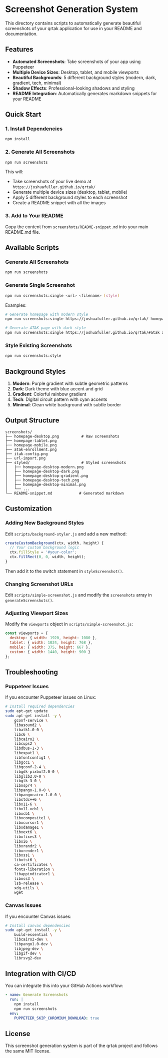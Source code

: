 # Screenshot Generation System

This directory contains scripts to automatically generate beautiful screenshots of your qrtak application for use in your README and documentation.

## Features

- **Automated Screenshots**: Take screenshots of your app using Puppeteer
- **Multiple Device Sizes**: Desktop, tablet, and mobile viewports
- **Beautiful Backgrounds**: 5 different background styles (modern, dark, gradient, tech, minimal)
- **Shadow Effects**: Professional-looking shadows and styling
- **README Integration**: Automatically generates markdown snippets for your README

## Quick Start

### 1. Install Dependencies

```bash
npm install
```

### 2. Generate All Screenshots

```bash
npm run screenshots
```

This will:
- Take screenshots of your live demo at `https://joshuafuller.github.io/qrtak/`
- Generate multiple device sizes (desktop, tablet, mobile)
- Apply 5 different background styles to each screenshot
- Create a README snippet with all the images

### 3. Add to Your README

Copy the content from `screenshots/README-snippet.md` into your main README.md file.

## Available Scripts

### Generate All Screenshots
```bash
npm run screenshots
```

### Generate Single Screenshot
```bash
npm run screenshots:single <url> <filename> [style]
```

Examples:
```bash
# Generate homepage with modern style
npm run screenshots:single https://joshuafuller.github.io/qrtak/ homepage modern

# Generate ATAK page with dark style
npm run screenshots:single https://joshuafuller.github.io/qrtak/#atak atak-enrollment dark
```

### Style Existing Screenshots
```bash
npm run screenshots:style
```

## Background Styles

1. **Modern**: Purple gradient with subtle geometric patterns
2. **Dark**: Dark theme with blue accent and grid
3. **Gradient**: Colorful rainbow gradient
4. **Tech**: Digital circuit pattern with cyan accents
5. **Minimal**: Clean white background with subtle border

## Output Structure

```
screenshots/
├── homepage-desktop.png          # Raw screenshots
├── homepage-tablet.png
├── homepage-mobile.png
├── atak-enrollment.png
├── itak-config.png
├── url-import.png
├── styled/                       # Styled screenshots
│   ├── homepage-desktop-modern.png
│   ├── homepage-desktop-dark.png
│   ├── homepage-desktop-gradient.png
│   ├── homepage-desktop-tech.png
│   ├── homepage-desktop-minimal.png
│   └── ...
└── README-snippet.md            # Generated markdown
```

## Customization

### Adding New Background Styles

Edit `scripts/background-styler.js` and add a new method:

```javascript
createCustomBackground(ctx, width, height) {
  // Your custom background logic
  ctx.fillStyle = '#your-color';
  ctx.fillRect(0, 0, width, height);
}
```

Then add it to the switch statement in `styleScreenshot()`.

### Changing Screenshot URLs

Edit `scripts/simple-screenshot.js` and modify the `screenshots` array in `generateScreenshots()`.

### Adjusting Viewport Sizes

Modify the `viewports` object in `scripts/simple-screenshot.js`:

```javascript
const viewports = {
  desktop: { width: 1920, height: 1080 },
  tablet: { width: 1024, height: 768 },
  mobile: { width: 375, height: 667 },
  custom: { width: 1440, height: 900 }
};
```

## Troubleshooting

### Puppeteer Issues
If you encounter Puppeteer issues on Linux:

```bash
# Install required dependencies
sudo apt-get update
sudo apt-get install -y \
    gconf-service \
    libasound2 \
    libatk1.0-0 \
    libc6 \
    libcairo2 \
    libcups2 \
    libdbus-1-3 \
    libexpat1 \
    libfontconfig1 \
    libgcc1 \
    libgconf-2-4 \
    libgdk-pixbuf2.0-0 \
    libglib2.0-0 \
    libgtk-3-0 \
    libnspr4 \
    libpango-1.0-0 \
    libpangocairo-1.0-0 \
    libstdc++6 \
    libx11-6 \
    libx11-xcb1 \
    libxcb1 \
    libxcomposite1 \
    libxcursor1 \
    libxdamage1 \
    libxext6 \
    libxfixes3 \
    libxi6 \
    libxrandr2 \
    libxrender1 \
    libxss1 \
    libxtst6 \
    ca-certificates \
    fonts-liberation \
    libappindicator1 \
    libnss3 \
    lsb-release \
    xdg-utils \
    wget
```

### Canvas Issues
If you encounter Canvas issues:

```bash
# Install canvas dependencies
sudo apt-get install -y \
    build-essential \
    libcairo2-dev \
    libpango1.0-dev \
    libjpeg-dev \
    libgif-dev \
    librsvg2-dev
```

## Integration with CI/CD

You can integrate this into your GitHub Actions workflow:

```yaml
- name: Generate Screenshots
  run: |
    npm install
    npm run screenshots
  env:
    PUPPETEER_SKIP_CHROMIUM_DOWNLOAD: true
```

## License

This screenshot generation system is part of the qrtak project and follows the same MIT license. 